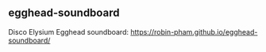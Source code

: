 ## egghead-soundboard

Disco Elysium Egghead soundboard: https://robin-pham.github.io/egghead-soundboard/

